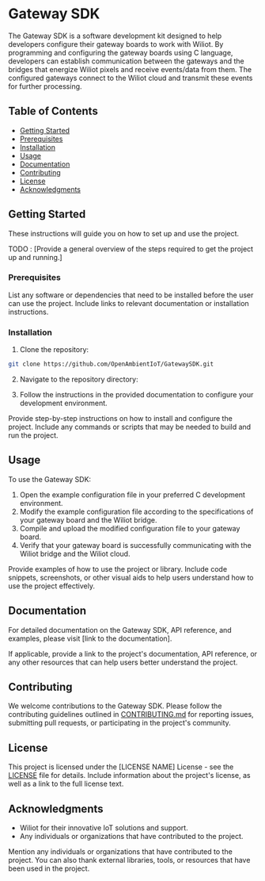 # Gateway SDK

The Gateway SDK is a software development kit designed to help developers configure their gateway boards to work with Wiliot. By programming and configuring the gateway boards using C language, developers can establish communication between the gateways and the bridges that energize Wiliot pixels and receive events/data from them. The configured gateways connect to the Wiliot cloud and transmit these events for further processing.

## Table of Contents

- [Getting Started](#getting-started)
- [Prerequisites](#prerequisites)
- [Installation](#installation)
- [Usage](#usage)
- [Documentation](#documentation)
- [Contributing](#contributing)
- [License](#license)
- [Acknowledgments](#acknowledgments)

## Getting Started

These instructions will guide you on how to set up and use the project. 

TODO : [Provide a general overview of the steps required to get the project up and running.]

### Prerequisites

List any software or dependencies that need to be installed before the user can use the project. Include links to relevant documentation or installation instructions.

### Installation

1. Clone the repository:

```bash
git clone https://github.com/OpenAmbientIoT/GatewaySDK.git
```
2. Navigate to the repository directory:

3. Follow the instructions in the provided documentation to configure your development environment.


Provide step-by-step instructions on how to install and configure the project. Include any commands or scripts that may be needed to build and run the project.



## Usage

To use the Gateway SDK:

1. Open the example configuration file in your preferred C development environment.
2. Modify the example configuration file according to the specifications of your gateway board and the Wiliot bridge.
3. Compile and upload the modified configuration file to your gateway board.
4. Verify that your gateway board is successfully communicating with the Wiliot bridge and the Wiliot cloud.

Provide examples of how to use the project or library. Include code snippets, screenshots, or other visual aids to help users understand how to use the project effectively.

## Documentation

For detailed documentation on the Gateway SDK, API reference, and examples, please visit [link to the documentation].

If applicable, provide a link to the project's documentation, API reference, or any other resources that can help users better understand the project.

## Contributing

We welcome contributions to the Gateway SDK. Please follow the contributing guidelines outlined in [CONTRIBUTING.md](CONTRIBUTING.md) for reporting issues, submitting pull requests, or participating in the project's community.

## License

This project is licensed under the [LICENSE NAME] License - see the [LICENSE](LICENSE) file for details.
Include information about the project's license, as well as a link to the full license text.

## Acknowledgments

- Wiliot for their innovative IoT solutions and support.
- Any individuals or organizations that have contributed to the project.

Mention any individuals or organizations that have contributed to the project. You can also thank external libraries, tools, or resources that have been used in the project.
